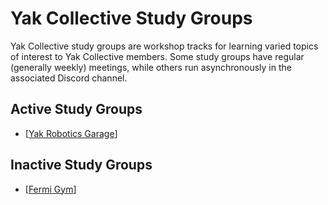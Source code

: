 # Yak Collective Study Groups
Yak Collective study groups are workshop tracks for learning varied topics of interest to Yak Collective members. Some study groups have regular (generally weekly) meetings, while others run asynchronously in the associated Discord channel.

<!-- ----------------------------------------------------- -->
<!-- DO NOT REMOVE THIS LINE! DO NOT EDIT BELOW THIS LINE! -->
<!-- ----------------------------------------------------- -->

## Active Study Groups
- [[Yak Robotics Garage]]

## Inactive Study Groups
- [[Fermi Gym]]

[//begin]: # "Autogenerated link references for markdown compatibility"
[Yak Robotics Garage]: <Study Groups/Yak Robotics Garage.md> "Yak Robotics Garage"
[Fermi Gym]: <Study Groups/Fermi Gym.md> "Fermi Gym"
[//end]: # "Autogenerated link references"
